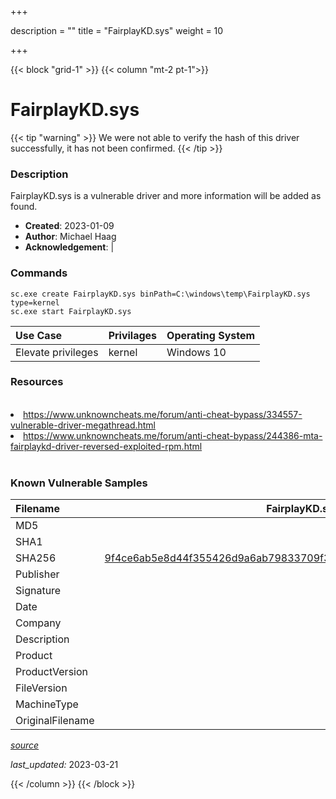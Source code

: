 +++

description = ""
title = "FairplayKD.sys"
weight = 10

+++


{{< block "grid-1" >}}
{{< column "mt-2 pt-1">}}


# FairplayKD.sys 


{{< tip "warning" >}}
We were not able to verify the hash of this driver successfully, it has not been confirmed.
{{< /tip >}}


### Description

FairplayKD.sys is a vulnerable driver and more information will be added as found.

- **Created**: 2023-01-09
- **Author**: Michael Haag
- **Acknowledgement**:  | [](https://twitter.com/)

### Commands

```
sc.exe create FairplayKD.sys binPath=C:\windows\temp\FairplayKD.sys type=kernel
sc.exe start FairplayKD.sys
```

| Use Case | Privilages | Operating System | 
|:---- | ---- | ---- |
| Elevate privileges | kernel | Windows 10 |

### Resources
<br>
<li><a href="https://www.unknowncheats.me/forum/anti-cheat-bypass/334557-vulnerable-driver-megathread.html">https://www.unknowncheats.me/forum/anti-cheat-bypass/334557-vulnerable-driver-megathread.html</a></li>
<li><a href="https://www.unknowncheats.me/forum/anti-cheat-bypass/244386-mta-fairplaykd-driver-reversed-exploited-rpm.html">https://www.unknowncheats.me/forum/anti-cheat-bypass/244386-mta-fairplaykd-driver-reversed-exploited-rpm.html</a></li>
<br>

### Known Vulnerable Samples

| Filename | FairplayKD.sys |
|:---- | ---- | 
| MD5 | <a href="https://www.virustotal.com/gui/file/"></a> |
| SHA1 | <a href="https://www.virustotal.com/gui/file/"></a> |
| SHA256 | <a href="https://www.virustotal.com/gui/file/9f4ce6ab5e8d44f355426d9a6ab79833709f39b300733b5b251a0766e895e0e5">9f4ce6ab5e8d44f355426d9a6ab79833709f39b300733b5b251a0766e895e0e5</a> |
| Publisher |  |
| Signature |  |
| Date |  |
| Company |  |
| Description |  |
| Product |  |
| ProductVersion |  |
| FileVersion |  |
| MachineType |  |
| OriginalFilename |  |



[*source*](https://github.com/magicsword-io/LOLDrivers/tree/main/yaml/fairplaykd.sys.yml)

*last_updated:* 2023-03-21








{{< /column >}}
{{< /block >}}
